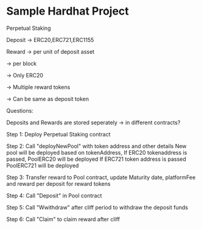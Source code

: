 # Sample Hardhat Project

Perpetual Staking

Deposit 
-> ERC20,ERC721,ERC1155

Reward 
-> per unit of deposit asset 

-> per block

-> Only ERC20

-> Multiple reward tokens

-> Can be same as deposit token

Questions:

Deposits and Rewards are stored seperately -> in different contracts?

Step 1: Deploy Perpetual Staking contract 

Step 2: Call "deployNewPool" with token address and other details
        New pool will be deployed based on tokenAddress, 
        If ERC20 tokenaddress is passed, PoolERC20 will be deployed
        If ERC721 token address is passed PoolERC721 will be deployed

Step 3: Transfer reward to Pool contract, update Maturity date, platformFee and reward per deposit for reward tokens

Step 4: Call "Deposit" in Pool contract 

Step 5: Call "Wwithdraw" after cliff period to withdraw the deposit funds

Step 6: Call "Claim" to claim reward after cliff


